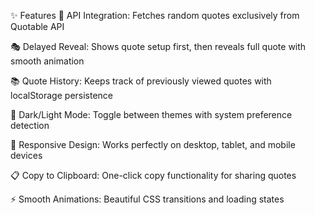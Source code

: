 ✨ Features
🎯 API Integration: Fetches random quotes exclusively from Quotable API

🎭 Delayed Reveal: Shows quote setup first, then reveals full quote with smooth animation

📚 Quote History: Keeps track of previously viewed quotes with localStorage persistence

🎨 Dark/Light Mode: Toggle between themes with system preference detection

📱 Responsive Design: Works perfectly on desktop, tablet, and mobile devices

📋 Copy to Clipboard: One-click copy functionality for sharing quotes

⚡ Smooth Animations: Beautiful CSS transitions and loading states
